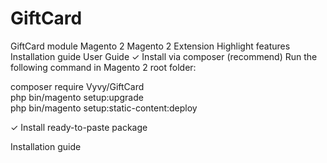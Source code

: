 # GiftCard
GiftCard  module 
Magento 2
Magento 2 Extension
Highlight features
Installation guide
User Guide
✓ Install via composer (recommend)
Run the following command in Magento 2 root folder:<br>

composer require Vyvy/GiftCard<br>
php bin/magento setup:upgrade<br>
php bin/magento setup:static-content:deploy<br>

✓ Install ready-to-paste package

Installation guide
